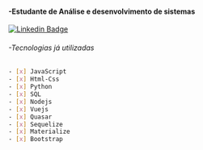 
<!--### Samuel Nunes
**samuelikz/samuelikz** is a ✨ _special_ ✨ repository because its `README.md` (this file) appears on your GitHub profile.

Here are some ideas to get you started:

- 🔭 I’m currently working on ...
- 🌱 I’m currently learning ...
- 👯 I’m looking to collaborate on ...
- 🤔 I’m looking for help with ...
- 💬 Ask me about ...
- 📫 How to reach me: ...
- 😄 Pronouns: ...
- ⚡ Fun fact: ...

- [ ] Outros

### console.log
- Favoritos
- [x] JavaScript
- [x] Html-Css
- [x] Python
- [x] Nodejs
- [x] Nodejs

-->
#### -Estudante de Análise e desenvolvimento de sistemas

[![Linkedin Badge](https://img.shields.io/badge/-LinkedIn-blue?style=flat-square&logo=Linkedin&logoColor=white&link=https://www.linkedin.com/in/samuel-nunes-057899133/)](https://www.linkedin.com/in/samuel-nunes-057899133/)

###### -Tecnologias já utilizadas
 
```sh
- [x] JavaScript
- [x] Html-Css
- [x] Python
- [x] SQL
- [x] Nodejs
- [x] Vuejs
- [x] Quasar
- [x] Sequelize
- [x] Materialize
- [x] Bootstrap
```
